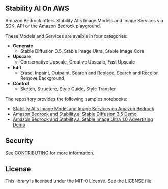 ## Stability AI On AWS 

Amazon Bedrock offers Stability AI's Image Models and Image Services via SDK, API or the Amazon Bedrock playground. 

These Models and Services are avaible in four categories:

- **Generate**
    - Stable Diffusion 3.5, Stable Image Ultra, Stable Image Core
- **Upscale**
    - Conservative Upscale, Creative Upscale, Fast Upscale
- **Edit**
    - Erase, Inpaint, Outpaint, Search and Replace, Search and Recolor, Remove Background 
- **Control**
    - Sketch, Structure, Style Guide, Style Transfer

The repository provides the following samples notebooks:

- [Stability AI's Image Model and Image Services on Amazon Bedrock](./stable-image-services/stability-AI-stable-image-services-sample-notebook.ipynb)
- [Amazon Bedrock and Stability.ai Stable Diffusion 3.5 Demo](./stablediffusion-game-demo/bedrock_SD3_game_demo.ipynb)
- [Amazon Bedrock and Stability.ai Stable Image Ultra 1.0 Advertising Demo](./stablediffusion-ad-demo/bedrock_SD3_adblog_demo-mna.ipynb)



## Security

See [CONTRIBUTING](CONTRIBUTING.md#security-issue-notifications) for more information.

## License

This library is licensed under the MIT-0 License. See the LICENSE file.

